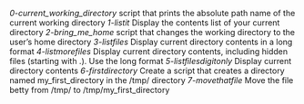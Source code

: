 *0-current_working_directory* script that prints the absolute path name of the current working directory
*1-listit* Display the contents list of your current directory
*2-bring_me_home* script that changes the working directory to the user’s home directory
*3-listfiles* Display current directory contents in a long format
*4-listmorefiles* Display current directory contents, including hidden files (starting with .). Use the long format
*5-listfilesdigitonly* Display current directory contents
*6-firstdirectory* Create a script that creates a directory named my_first_directory in the /tmp/ directory
*7-movethatfile* Move the file betty from /tmp/ to /tmp/my_first_directory
